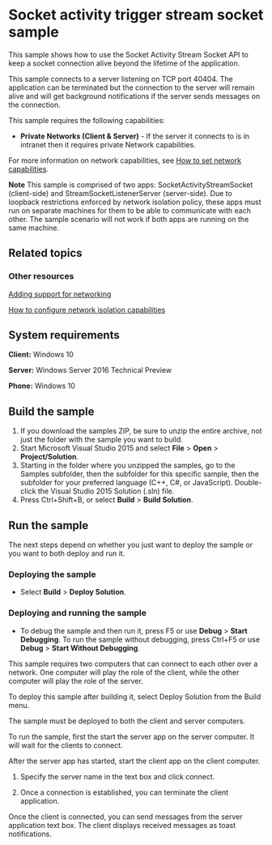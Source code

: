 <!---
  category: NetworkingAndWebServices 
  samplefwlink: http://go.microsoft.com/fwlink/p/?LinkId=620606
--->

# Socket activity trigger stream socket sample

This sample shows how to use the Socket Activity Stream Socket API to keep a socket connection alive beyond the lifetime of the application.

This sample connects to a server listening on TCP port 40404. The application can be terminated but the connection to the server will remain alive and will get background notifications if the server sends messages on the connection.

This sample requires the following capabilities:

-   **Private Networks (Client & Server)** - If the server it connects to is in intranet then it requires private Network capabilities. 

For more information on network capabilities, see [How to set network capabilities](http://msdn.microsoft.com/library/windows/apps/hh770532).

**Note**  This sample is comprised of two apps: SocketActivityStreamSocket (client-side) and StreamSocketListenerServer (server-side). Due to loopback restrictions enforced by network isolation policy, these apps must run on separate machines for them to be able to communicate with each other. The sample scenario will not work if both apps are running on the same machine.


## Related topics

### Other resources

[Adding support for networking](http://msdn.microsoft.com/library/windows/apps/hh452752)

[How to configure network isolation capabilities](http://msdn.microsoft.com/library/windows/apps/hh770532)

## System requirements

**Client:** Windows 10

**Server:** Windows Server 2016 Technical Preview

**Phone:** Windows 10

## Build the sample

1. If you download the samples ZIP, be sure to unzip the entire archive, not just the folder with the sample you want to build. 
2. Start Microsoft Visual Studio 2015 and select **File** \> **Open** \> **Project/Solution**.
3. Starting in the folder where you unzipped the samples, go to the Samples subfolder, then the subfolder for this specific sample, then the subfolder for your preferred language (C++, C#, or JavaScript). Double-click the Visual Studio 2015 Solution (.sln) file.
4. Press Ctrl+Shift+B, or select **Build** \> **Build Solution**.

## Run the sample

The next steps depend on whether you just want to deploy the sample or you want to both deploy and run it.

### Deploying the sample

- Select **Build** \> **Deploy Solution**. 

### Deploying and running the sample

- To debug the sample and then run it, press F5 or use **Debug** \> **Start Debugging**. To run the sample without debugging, press Ctrl+F5 or use **Debug** \> **Start Without Debugging**.

This sample requires two computers that can connect to each other over a network. One computer will play the role of the client, while the other computer will play the role of the server. 

To deploy this sample after building it, select Deploy Solution from the Build menu. 

The sample must be deployed to both the client and server computers.

To run the sample, first the start the server app on the server computer. It will wait for the clients to connect.

After the server app has started, start the client app on the client computer. 

1. Specify the server name in the text box and click connect. 

2. Once a connection is established, you can terminate the client application.

Once the client is connected, you can send messages from the server application text box. The client displays received messages as toast notifications. 

